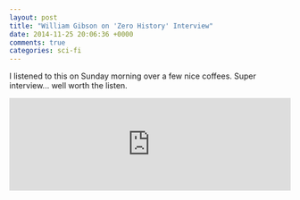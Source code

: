 ```yaml
---
layout: post
title: "William Gibson on 'Zero History' Interview"
date: 2014-11-25 20:06:36 +0000
comments: true
categories: sci-fi 
---
```


I listened to this on Sunday morning over a few nice coffees. Super interview... well worth the listen.

<iframe width="100%" height="166" scrolling="no" frameborder="no" src="https://w.soundcloud.com/player/?url=https%3A//api.soundcloud.com/tracks/175814224&amp;color=6df2ff&amp;auto_play=false&amp;hide_related=false&amp;show_comments=true&amp;show_user=true&amp;show_reposts=false"></iframe>